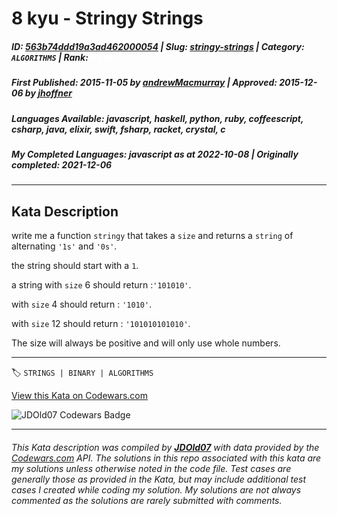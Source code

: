 # 8 kyu - Stringy Strings

##### **ID**: [563b74ddd19a3ad462000054](https://www.codewars.com/kata/563b74ddd19a3ad462000054) | **Slug**: [stringy-strings](https://www.codewars.com/kata/563b74ddd19a3ad462000054) | **Category**: `ALGORITHMS` | **Rank**: <span style="color:white">8 kyu</span>

##### **First Published**: 2015-11-05 ***by*** [andrewMacmurray](https://www.codewars.com/users/andrewMacmurray) | **Approved**: 2015-12-06 ***by*** [jhoffner](https://www.codewars.com/users/jhoffner)

##### **Languages Available**: javascript, haskell, python, ruby, coffeescript, csharp, java, elixir, swift, fsharp, racket, crystal, c

##### **My Completed Languages**: javascript ***as at*** 2022-10-08 | **Originally completed**: 2021-12-06

---

## Kata Description


write me a function `stringy` that takes a `size` and returns a `string` of alternating `'1s'` and `'0s'`.



the string should start with a `1`.



a string with `size` 6 should return :`'101010'`.



with `size` 4 should return : `'1010'`.



with `size` 12 should return : `'101010101010'`.



The size will always be positive and will only use whole numbers.





---


🏷 `STRINGS | BINARY | ALGORITHMS`


[View this Kata on Codewars.com](https://www.codewars.com/kata/563b74ddd19a3ad462000054)

![](https://www.codewars.com/users/jdold07/badges/large "JDOld07 Codewars Badge")

---

###### *This Kata description was compiled by [**JDOld07**](https://tpstech.dev) with data provided by the [Codewars.com](https://www.codewars.com) API.  The solutions in this repo associated with this kata are my solutions unless otherwise noted in the code file.  Test cases are generally those as provided in the Kata, but may include additional test cases I created while coding my solution.  My solutions are not always commented as the solutions are rarely submitted with comments.*
